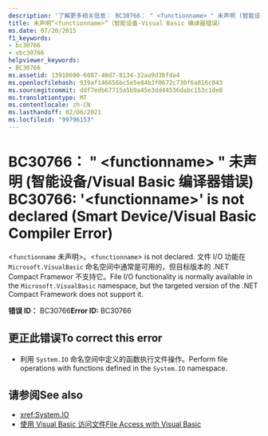 ```yaml
---
description: '了解更多相关信息： BC30766： " <functionname> " 未声明 (智能设备/Visual Basic 编译器错误) '
title: 未声明“<functionname>”（智能设备-Visual Basic 编译器错误）
ms.date: 07/20/2015
f1_keywords:
- bc30766
- vbc30766
helpviewer_keywords:
- BC30766
ms.assetid: 13918600-6087-40d7-8134-32aa9d3bfda4
ms.openlocfilehash: 939af146656bc5e5e84b3f0672c730f6a816c043
ms.sourcegitcommit: ddf7edb67715a5b9a45e3dd44536dabc153c1de0
ms.translationtype: MT
ms.contentlocale: zh-CN
ms.lasthandoff: 02/06/2021
ms.locfileid: "99796153"
---
```

# <a name="bc30766-functionname-is-not-declared-smart-devicevisual-basic-compiler-error"></a><span data-ttu-id="799db-103">BC30766： " \<functionname> " 未声明 (智能设备/Visual Basic 编译器错误) </span><span class="sxs-lookup"><span data-stu-id="799db-103">BC30766: '\<functionname>' is not declared (Smart Device/Visual Basic Compiler Error)</span></span>

<span data-ttu-id="799db-104"><`functionname` 未声明>。</span><span class="sxs-lookup"><span data-stu-id="799db-104"><`functionname`> is not declared.</span></span> <span data-ttu-id="799db-105">文件 I/O 功能在 `Microsoft.VisualBasic` 命名空间中通常是可用的，但目标版本的 .NET Compact Framewor 不支持它。</span><span class="sxs-lookup"><span data-stu-id="799db-105">File I/O functionality is normally available in the `Microsoft.VisualBasic` namespace, but the targeted version of the .NET Compact Framework does not support it.</span></span>

 <span data-ttu-id="799db-106">**错误 ID：** BC30766</span><span class="sxs-lookup"><span data-stu-id="799db-106">**Error ID:** BC30766</span></span>

## <a name="to-correct-this-error"></a><span data-ttu-id="799db-107">更正此错误</span><span class="sxs-lookup"><span data-stu-id="799db-107">To correct this error</span></span>

- <span data-ttu-id="799db-108">利用 `System.IO` 命名空间中定义的函数执行文件操作。</span><span class="sxs-lookup"><span data-stu-id="799db-108">Perform file operations with functions defined in the `System.IO` namespace.</span></span>

## <a name="see-also"></a><span data-ttu-id="799db-109">请参阅</span><span class="sxs-lookup"><span data-stu-id="799db-109">See also</span></span>

- <xref:System.IO>
- [<span data-ttu-id="799db-110">使用 Visual Basic 访问文件</span><span class="sxs-lookup"><span data-stu-id="799db-110">File Access with Visual Basic</span></span>](../../developing-apps/programming/drives-directories-files/file-access.md)
